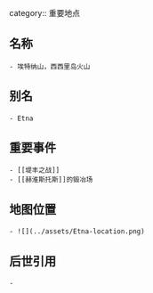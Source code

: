 category:: 重要地点
## 名称
	- 埃特纳山，西西里岛火山
## 别名
	- Etna
## 重要事件
	- [[堤丰之战]]
	- [[赫淮斯托斯]]的锻冶场
## 地图位置
	- ![](../assets/Etna-location.png)
## 后世引用
	-
